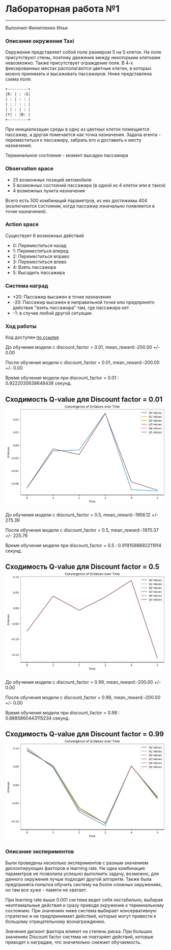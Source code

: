 # Лабораторная работа №1

---
Выполнил Филиппенко Илья

### Описание окружения Taxi
Окружение представляет собой поле размером 5 на 5 клеток. На поле присутствуют стены, поэтому движение между некоторыми клетками невозможно. Также присутствует ограждение поля. В 4-х фиксированных местах располагаются цветные клетки, в которых можно принимать и высаживать пассажиров. Ниже представлена схема поля:
```
+---------+
|R: | : :G|
| : | : : |
| : : : : |
| | : | : |
|Y| : |B: |
+---------+
```
При инициализации среды в одну из цветных клеток помещается пассажир, а другая помечается как точка назначения. Задача агента - переместиться к пассажиру, забрать его и доставить к месту назначения.

Терминальное состояние - момент высадки пассажира

### Observation space
- 25 возможных позиций автомобиля
- 5 возможных состояний пассажира (в одной из 4 клеток или в такси)
- 4 возможных пункта назначения

Всего есть 500 комбинаций параметров, из них достижимы 404 (исключаются состояния, когда пассажир изначально появляется в точке назначения).

### Action space
Существует 6 возможных действий
- 0: Переместиться назад
- 1: Переместиться вперед
- 2: Переместиться вправо
- 3: Переместиться влево
- 4: Взять пассажира
- 5: Высадить пассажира

### Система наград
- +20: Пассажир высажен в точке назначения
- -20: Пассажир высажен в неправильной точке или предпринято действие "взять пассажира" там, где пассажира нет
- -1: в случае любой другой ситуации

### Ход работы

Код доступен [по ссылке](RL_lab3.ipynb)

До обучения модели с discount_factor = 0.01, mean_reward:-200.00 +/- 0.00

После обучения модели с discount_factor = 0.01, mean_reward:-200.00 +/- 0.00

Время обучения модели при discount_factor = 0.01 : 0.9222030639648438 секунд.

Сходимость Q-value для Discount factor = 0.01
 ![Сходимость Q-value для 0.01](Q1.png)
---
До обучения модели с discount_factor = 0.5, mean_reward:-1956.12 +/- 275.39

После обучения модели с discount_factor = 0.5, mean_reward:-1970.37 +/- 225.76

Время обучения модели при discount_factor = 0.5 : 0.9191598892211914 секунд.

Сходимость Q-value для Discount factor = 0.5
 ![Сходимость Q-value для 0.5](Q2.png)
---
До обучения модели с discount_factor = 0.99, mean_reward:-200.00 +/- 0.00

После обучения модели с discount_factor = 0.99, mean_reward:-200.00 +/- 0.00

Время обучения модели при discount_factor = 0.99 : 0.8885860443115234 секунд.

Сходимость Q-value для Discount factor = 0.99
 ![Сходимость Q-value для 0.99](Q3.png)
---
### Описание экспериментов
Были проведены несколько экспериментов с разным значением дисконтирующих факторов
и learning rate. Ни одна комбинация параметров не позволила успешно выполнить задачу,
возможно, для данного окружения лучше подходит другой алгоритм. Также была предпринята попытка обучить систему на болле сложных окружениях, но там все хуже - памяти не хватает.

При learning rate выше 0.001 система ведет себя нестабильно, выбирая неоптимальные действия и сразу приводя
окружение к терминальному состоянию. При значениях ниже система выбирает консервативную стратегию
и не предпринимает действий, которые могут привести к большому отрицательному вознаграждению.

Значения дисконт фактора влияют на степень риска. При больших значениях Discount factor система не повторяет действий, которые приводят к наградам, что значительно снижает обучаемость.
